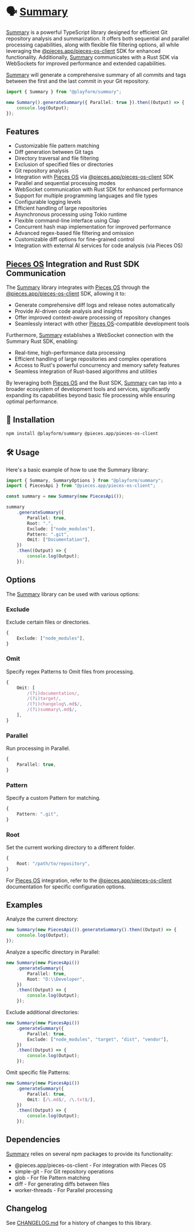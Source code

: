 # 🗣️ [Summary]

[Summary] is a powerful TypeScript library designed for efficient Git repository
analysis and summarization. It offers both sequential and parallel processing
capabilities, along with flexible file filtering options, all while leveraging
the [@pieces.app/pieces-os-client] SDK for enhanced functionality. Additionally,
[Summary] communicates with a Rust SDK via WebSockets for improved performance
and extended capabilities.

[Summary] will generate a comprehensive summary of all commits and tags between
the first and the last commit in your Git repository.

```typescript
import { Summary } from "@playform/summary";

new Summary().generateSummary({ Parallel: true }).then((Output) => {
	console.log(Output);
});
```

## Features

-   Customizable file pattern matching
-   Diff generation between Git tags
-   Directory traversal and file filtering
-   Exclusion of specified files or directories
-   Git repository analysis
-   Integration with [Pieces OS] via [@pieces.app/pieces-os-client] SDK
-   Parallel and sequential processing modes
-   WebSocket communication with Rust SDK for enhanced performance
-   Support for multiple programming languages and file types
-   Configurable logging levels
-   Efficient handling of large repositories
-   Asynchronous processing using Tokio runtime
-   Flexible command-line interface using Clap
-   Concurrent hash map implementation for improved performance
-   Advanced regex-based file filtering and omission
-   Customizable diff options for fine-grained control
-   Integration with external AI services for code analysis (via Pieces OS)

## [Pieces OS] Integration and Rust SDK Communication

The [Summary] library integrates with [Pieces OS] through the [@pieces.app/pieces-os-client]
SDK, allowing it to:

-   Generate comprehensive diff logs and release notes automatically
-   Provide AI-driven code analysis and insights
-   Offer improved context-aware processing of repository changes
-   Seamlessly interact with other [Pieces OS]-compatible development tools

Furthermore, [Summary] establishes a WebSocket connection with the Summary Rust
SDK, enabling:

-   Real-time, high-performance data processing
-   Efficient handling of large repositories and complex operations
-   Access to Rust's powerful concurrency and memory safety features
-   Seamless integration of Rust-based algorithms and utilities

By leveraging both [Pieces OS] and the Rust SDK, [Summary] can tap into a broader
ecosystem of development tools and services, significantly expanding its capabilities
beyond basic file processing while ensuring optimal performance.

## 🚀 Installation

```sh
npm install @playform/summary @pieces.app/pieces-os-client
```

## 🛠️ Usage

Here's a basic example of how to use the Summary library:

```typescript
import { Summary, SummaryOptions } from "@playform/summary";
import { PiecesApi } from "@pieces.app/pieces-os-client";

const summary = new Summary(new PiecesApi());

summary
	.generateSummary({
		Parallel: true,
		Root: ".",
		Exclude: ["node_modules"],
		Pattern: ".git",
		Omit: ["Documentation"],
	})
	.then((Output) => {
		console.log(Output);
	});
```

## Options

The [Summary] library can be used with various options:

### Exclude

Exclude certain files or directories.

```typescript
{
    Exclude: ["node_modules"],
}
```

### Omit

Specify regex Patterns to Omit files from processing.

```typescript
{
    Omit: [
        /(?i)documentation/,
        /(?i)target/,
        /(?i)changelog\.md$/,
        /(?i)summary\.md$/,
    ],
}
```

### Parallel

Run processing in Parallel.

```typescript
{
    Parallel: true,
}
```

### Pattern

Specify a custom Pattern for matching.

```typescript
{
    Pattern: ".git",
}
```

### Root

Set the current working directory to a different folder.

```typescript
{
    Root: "/path/to/repository",
}
```

For [Pieces OS] integration, refer to the [@pieces.app/pieces-os-client] documentation
for specific configuration options.

## Examples

Analyze the current directory:

```typescript
new Summary(new PiecesApi()).generateSummary().then((Output) => {
	console.log(Output);
});
```

Analyze a specific directory in Parallel:

```typescript
new Summary(new PiecesApi())
	.generateSummary({
		Parallel: true,
		Root: "D:\\Developer",
	})
	.then((Output) => {
		console.log(Output);
	});
```

Exclude additional directories:

```typescript
new Summary(new PiecesApi())
	.generateSummary({
		Parallel: true,
		Exclude: ["node_modules", "target", "dist", "vendor"],
	})
	.then((Output) => {
		console.log(Output);
	});
```

Omit specific file Patterns:

```typescript
new Summary(new PiecesApi())
	.generateSummary({
		Parallel: true,
		Omit: [/\.md$/, /\.txt$/],
	})
	.then((Output) => {
		console.log(Output);
	});
```

## Dependencies

[Summary] relies on several npm packages to provide its functionality:

-   @pieces.app/pieces-os-client - For integration with Pieces OS
-   simple-git - For Git repository operations
-   glob - For file Pattern matching
-   diff - For generating diffs between files
-   worker-threads - For Parallel processing

## Changelog

See [CHANGELOG.md](CHANGELOG.md) for a history of changes to this library.

[Summary]: https://www.npmjs.com/package/@playform/summary
[Pieces OS]: https://pieces.app
[@pieces.app/pieces-os-client]:
	https://www.npmjs.com/package/@pieces.app/pieces-os-client
